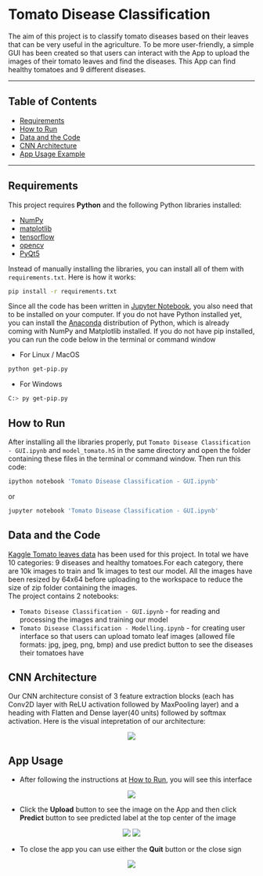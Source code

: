 # Tomato Disease Classification
The aim of this project is to classify tomato diseases based on their leaves that can be very useful in the agriculture. To be more user-friendly, a simple GUI has been created so that users can interact with the App to upload the images of their tomato leaves and find the diseases. This App can find healthy tomatoes and 9 different diseases.

---
## Table of Contents
- [Requirements](#requirements)
- [How to Run](#how-to-run)
- [Data and the Code](#data-and-the-code)
- [CNN Architecture](#cnn-architecture)
- [App Usage Example](#app-usage)
---
## Requirements
This project requires **Python** and the following Python libraries installed:
- [NumPy](https://pypi.org/project/numpy/)
- [matplotlib](https://pypi.org/project/matplotlib/)
- [tensorflow](https://pypi.org/project/tensorflow/)
- [opencv](https://pypi.org/project/opencv-python/)
- [PyQt5](https://pypi.org/project/PyQt5/)

Instead of manually installing the libraries, you can install all of them with `requirements.txt`. Here is how it works:<br />
```bash
pip install -r requirements.txt
```
Since all the code has been written in [Jupyter Notebook](http://jupyter.org/install.html), you also need that to be installed on your computer.
If you do not have Python installed yet, you can install the [Anaconda](https://www.anaconda.com/download/) distribution of Python, which is already coming with NumPy and Matplotlib installed.
If you do not have pip installed, you can run the code below in the terminal or command window
- For Linux / MacOS
```bash
python get-pip.py
```
- For Windows
```bash
C:> py get-pip.py
```

## How to Run
After installing all the libraries properly, put `Tomato Disease Classification - GUI.ipynb` and `model_tomato.h5` in the same directory and open the folder containing these files in the terminal or command window. Then run this code:
```bash
ipython notebook 'Tomato Disease Classification - GUI.ipynb'
```  
or
```bash
jupyter notebook 'Tomato Disease Classification - GUI.ipynb'
```

## Data and the Code
[Kaggle Tomato leaves data](https://www.kaggle.com/kaustubhb999/tomatoleaf) has been used for this project. In total we have 10 categories: 9 diseases and healthy tomatoes.For each category, there are 10k images to train and 1k images to test our model. All the images have been resized by 64x64 before uploading to the workspace to reduce the size of zip folder containing the images. <br />The project contains 2 notebooks: <br />
* `Tomato Disease Classification - GUI.ipynb` - for reading and processing the images and training our model <br />
* `Tomato Disease Classification - Modelling.ipynb` - for creating user interface so that users can upload tomato leaf images (allowed file formats: jpg, jpeg, png, bmp) and use predict button to see the diseases their tomatoes have

## CNN Architecture
Our CNN architecture consist of 3 feature extraction blocks (each has Conv2D layer with ReLU activation followed by MaxPooling layer) and a heading with Flatten and Dense layer(40 units) followed by softmax activation. Here is the visual intepretation of our architecture:<br />
<p align="center">
  <img src='https://user-images.githubusercontent.com/53794602/134776776-c434757a-98d2-45c6-ba83-7b251f0ebc39.png' />
</p>

## App Usage
* After following the instructions at [How to  Run](#how-to-run), you will see this interface
<p align="center">
  <img src='https://user-images.githubusercontent.com/53794602/134777446-acbe21e9-9aee-449f-819e-902952e4c565.png' />
</p>

* Click the **Upload** button to see the image on the App and then click **Predict** button to see predicted label at the top center of the image
<p align="center">
  <img src='https://user-images.githubusercontent.com/53794602/134777509-a97af4a1-d91c-489e-9884-d3960aa9a802.png' />
  <img src='https://user-images.githubusercontent.com/53794602/134777517-25a7a5b5-191c-4a27-bd3d-b8970ce8dbc9.png' />
</p>

* To close the app you can use either the **Quit** button or the close sign
<p align="center">
  <img src='https://user-images.githubusercontent.com/53794602/134777527-209f989b-0b82-4576-a036-a7633f29b389.png' />
</p

